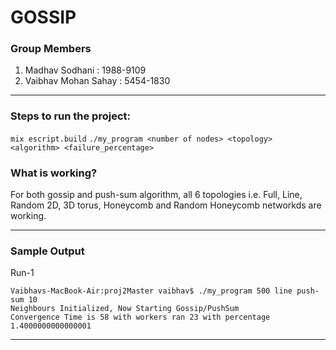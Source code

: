 # GOSSIP

### Group Members
1.   Madhav Sodhani       :     1988-9109 
1.   Vaibhav Mohan Sahay  :     5454-1830

--- 

### Steps to run the project:
   `mix escript.build`
   `./my_program <number of nodes> <topology> <algorithm> <failure_percentage>`


### What is working?   

For both gossip and push-sum algorithm, all 6 topologies i.e. Full, Line, Random 2D, 3D torus, Honeycomb and Random Honeycomb networkds are working.
 
---

### Sample Output

Run-1

```text
Vaibhavs-MacBook-Air:proj2Master vaibhav$ ./my_program 500 line push-sum 10
Neighbours Initialized, Now Starting Gossip/PushSum
Convergence Time is 58 with workers ran 23 with percentage 1.4000000000000001
```

--- 


